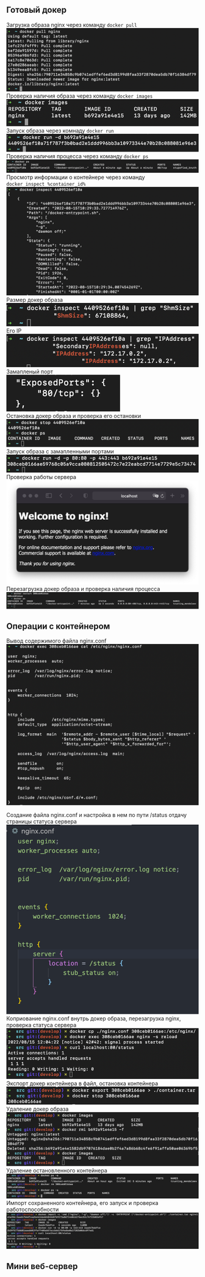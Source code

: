 ## Готовый докер

Загрузка образа nginx через команду `docker pull`
![docker_pull](screenshots/docker_pull.png)
Проверка наличия образа через команду `docker images`
![docekr_images](screenshots/docker_images.png)
Запуск образа через комнаду `docker run`
![docker_run](screenshots/docker_run.png)
Проверка наличия процесса через команду `docker ps`
![docker_ps](screenshots/docker_ps.png)
Просмотр информации о контейнере через команду \
`docker inspect %container_id%`
![docker_inspect](screenshots/docker_inspect.png)
Размер докер образа
![docker_shmsize](screenshots/docker_shmsize.png)
Его IP
![docker_ip](screenshots/docker_ip.png)
Замапленый порт\
![docker_port](screenshots/docker_port.png)\
Остановка докер образа и проверка его остановки
![docker_stop](screenshots/docker_stop.png)
Запуск образа с замапленными портами
![docker_map](screenshots/docker_map.png)
Проверка работы сервера
![docker_localhost](screenshots/docker_localhost.png)
Перезагрузка докер образа и проверка наличия процесса
![docker_restart](screenshots/docker_restart.png)

## Операции с контейнером

Вывод содержимого файла nginx.conf
![docker_exec](screenshots/docker_exec.png)

Создание файла nginx.conf и настройка в нем по пути /status отдачу страницы статуса сервера
![docker_nginx_conf](screenshots/docker_nginx_conf.png)
Коприование nginx.conf внутрь докер образа, перезагрузка nginx, проверка статуса сервера
![docker_nginx_conf_cp](screenshots/docker_nginx_conf_cp.png)
Экспорт докер контейнера в файл, остановка контейнера
![docker_export](screenshots/docker_export.png)
Удаление докер образа
![docker_rmi](screenshots/docker_rmi.png)
Удаление остановленного контейнера
![docker_rm](screenshots/docker_rm.png)
Импорт сохраненного контейнера, его запуск и проверка работоспособности
![docker_import](screenshots/docker_import.png)

## Мини веб-сервер
